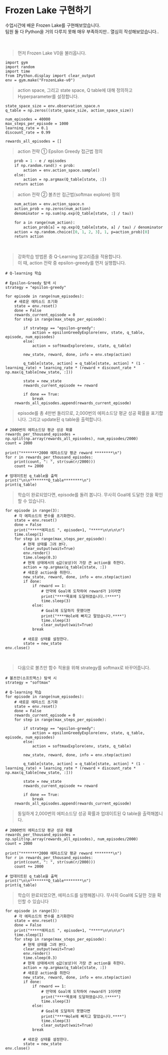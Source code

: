 # Frozen Lake 구현하기

수업시간에 배운 Frozen Lake를 구현해보았습니다.  
팀원 둘 다 Python을 거의 다루지 못해 매우 부족하지만.. 열심히 작성해보았습니다..
<br>
<br>
<br>


> 먼저 Frozen Lake V0을 불러옵니다.
```import numpy as np
import gym
import random
import time
from IPython.display import clear_output
env = gym.make("FrozenLake-v0")
```

> action space, 그리고 state space, Q table에 대해 정의하고
Hyperparameter를 설정합니다.

```action_space_size = env.action_space.n
state_space_size = env.observation_space.n
q_table = np.zeros((state_space_size, action_space_size))
 
num_episodes = 40000
max_steps_per_episode = 1000
learning_rate = 0.1
discount_rate = 0.99

rewards_all_episodes = []
```


> action 전략 ① Epsilon Greedy 접근법 정의
```def epsilonGreedyExplore(env, state, Q_table, e, episodes):
    prob = 1 - e / episodes
    if np.random.rand() < prob:
        action = env.action_space.sample()
    else:
        action = np.argmax(Q_table[state, :])
    return action
```
		
> action 전략 ② 볼츠만 접근법(softmax explore) 정의
```def softmaxExplore(env, state, Q_table, tau=1):
    num_action = env.action_space.n
    action_prob = np.zeros(num_action)
    denominator = np.sum(np.exp(Q_table[state, :] / tau))

    for a in range(num_action):
        action_prob[a] = np.exp(Q_table[state, a] / tau) / denominator
    action = np.random.choice([0, 1, 2, 3], 1, p=action_prob)[0]
    return action
```
<br>

> 강화학습 방법론 중 Q-Learning 알고리즘을 적용합니다.<br>
이 때, action 전략 중 epsilon-greedy를 먼저 실행합니다.

```
# Q-learning 학습

# Epsilon-Greedy 탐색 시
strategy = "epsilon-greedy"

for episode in range(num_episodes):
    # 새로운 에피소드 초기화
    state = env.reset()
    done = False
    rewards_current_episode = 0
    for step in range(max_steps_per_episode):

        if strategy == "epsilon-greedy":
            action = epsilonGreedyExplore(env, state, q_table, episode, num_episodes)
        else:
            action = softmaxExplore(env, state, q_table)

        new_state, reward, done, info = env.step(action)
        
        q_table[state, action] = q_table[state, action] * (1 - learning_rate) + learning_rate * (reward + discount_rate * np.max(q_table[new_state, :]))

        state = new_state
        rewards_current_episode += reward

        if done == True:
            break
    rewards_all_episodes.append(rewards_current_episode)
```

   
> episode를 총 4만번 돌리므로, 2,000번의 에피소드당 평균 성공 확률을 표기합니다.
그리고 update된 q table을 출력합니다.

```
# 2000번의 에피소드당 평균 성공 확률
rewards_per_thousand_episodes = np.split(np.array(rewards_all_episodes), num_episodes/2000)
count = 2000
 
print("********2000 에피소드당 평균 reward ********\n")
for r in rewards_per_thousand_episodes:
    print(count, ": ", str(sum(r/2000)))
    count += 2000
 
# 업데이트된 q_table을 출력
print("\n\n********Q_table********\n")
print(q_table)
```

> 학습이 완료되었다면, episode를 돌려 봅니다.
무사히 Goal에 도달한 것을 확인할 수 있습니다.
```
for episode in range(3):
    # 각 에피소드의 변수를 초기화한다.
    state = env.reset()
    done = False
    print("*****에피소드 ", episode+1, "*****\n\n\n\n")
    time.sleep(1)
    for step in range(max_steps_per_episode):
        # 현재 상태를 그려 본다.
        clear_output(wait=True)
        env.render()
        time.sleep(0.3)
        # 현재 상태에서의 q값(보상)이 가장 큰 action을 취한다.
        action = np.argmax(q_table[state, :]) 
        # 새로운 action을 취한다.
        new_state, reward, done, info = env.step(action)
        if done:
            if reward == 1:
                # 만약에 Goal에 도착하여 reward가 1이라면
                print("****목표에 도달하였습니다.!****")
                time.sleep(3)
            else:
                # Goal에 도달하지 못했다면
                print("****Hole에 빠지고 말았습니다.****")
                time.sleep(3)
                clear_output(wait=True)            
            break
        
        # 새로운 상태를 설정한다.
        state = new_state
env.close()
```

<br/>

> 다음으로 볼츠만 함수 적용을 위해 strategy를 softmax로 바꾸어줍니다.

```
# 볼츠만(소프트맥스) 탐색 시
strategy = "softmax"

# Q-learning 학습
for episode in range(num_episodes):
    # 새로운 에피소드 초기화
    state = env.reset()
    done = False
    rewards_current_episode = 0
    for step in range(max_steps_per_episode):

        if strategy == "epsilon-greedy":
            action = epsilonGreedyExplore(env, state, q_table, episode, num_episodes)
        else:
            action = softmaxExplore(env, state, q_table)

        new_state, reward, done, info = env.step(action)
        
        q_table[state, action] = q_table[state, action] * (1 - learning_rate) + learning_rate * (reward + discount_rate * np.max(q_table[new_state, :]))

        state = new_state
        rewards_current_episode += reward

        if done == True:
            break
    rewards_all_episodes.append(rewards_current_episode)
```


> 동일하게 2,000번의 에피소드당 성공 확률과 업데이트된 Q table을 출력해봅니다.

```
# 2000번의 에피소드당 평균 성공 확률
rewards_per_thousand_episodes = np.split(np.array(rewards_all_episodes), num_episodes/2000)
count = 2000
 
print("********2000 에피소드당 평균 reward ********\n")
for r in rewards_per_thousand_episodes:
    print(count, ": ", str(sum(r/2000)))
    count += 2000
 
# 업데이트된 q_table을 출력
print("\n\n********Q_table********\n")
print(q_table)
```


> 학습이 완료되었으면, 에피소드를 실행해봅니다. 무사히 Goal에 도달한 것을 확인할 수 있습니다

```
for episode in range(3):
    # 각 에피소드의 변수를 초기화한다
    state = env.reset()
    done = False
    print("*****에피소드 ", episode+1, "*****\n\n\n\n")
    time.sleep(1)
    for step in range(max_steps_per_episode):
        # 현재 상태를 그려 본다.
        clear_output(wait=True)
        env.render()
        time.sleep(0.3)
        # 현재 상태에서의 q값(보상)이 가장 큰 action을 취한다.
        action = np.argmax(q_table[state, :]) 
        # 새로운 action을 취한다
        new_state, reward, done, info = env.step(action)
        if done:
            if reward == 1:
                # 만약에 Goal에 도착하여 reward가 1이라면
                print("****목표에 도달하였습니다.!****")
                time.sleep(3)
            else:
                # Goal에 도달하지 못했다면
                print("****Hole에 빠지고 말았습니다.****")
                time.sleep(3)
                clear_output(wait=True)            
            break
        
        # 새로운 상태를 설정한다.
        state = new_state
env.close()
```
